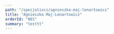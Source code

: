 ```yaml
---
path: "/specjalisci/agnieszka-maj-lenartowicz"
title: "Agnieszka Maj-Lenartowicz"
orderId: "001"
summary: "testtt"
---
```



